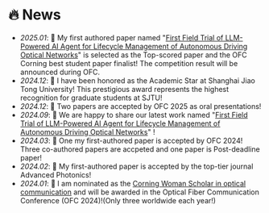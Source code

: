 # 🔥 News
- *2025.01*: 🎉 My first authored paper named "[First Field Trial of LLM-Powered AI Agent for Lifecycle Management of Autonomous Driving Optical Networks](https://arxiv.org/abs/2409.14605)" is selected as the Top-scored paper and the OFC Corning best student paper finalist! The competition result will be announced during OFC. 
- *2024.12*: 🎉 I have been honored as the Academic Star at Shanghai Jiao Tong University! This prestigious award represents the highest recognition for graduate students at SJTU!
- *2024.12*: 🎉 Two papers are accepted by OFC 2025 as oral presentations!
- *2024.09*: 🎉 We are happy to share our latest work named "[First Field Trial of LLM-Powered AI Agent for Lifecycle Management of Autonomous Driving Optical Networks](https://arxiv.org/abs/2409.14605)" !
- *2024.03*: 🎉 One my first-authored paper is accepted by OFC 2024! Three co-authored papers are accpeted and one paper is Post-deadline paper!
- *2024.02*: 🎉 My first-authored paper is accepted by the top-tier journal Advanced Photonics!
- *2024.01*: 🎉 I am nominated as the [Corning Woman Scholar in optical communication](https://www.optica.org/foundation/opportunities/scholarships/corningwomenscholars/)
 and will be awarded in the Optical Fiber Communication Conference (OFC 2024)!(Only three worldwide each year!) 

